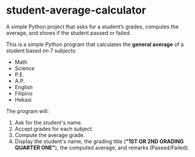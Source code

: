 # student-average-calculator
A simple Python project that asks for a student’s grades, computes the average, and shows if the student passed or failed.

This is a simple Python program that calculates the **general average** of a student based on 7 subjects:

- Math  
- Science  
- P.E.  
- A.P.  
- English  
- Filipino  
- Hekasi  

The program will:
1. Ask for the student's name.  
2. Accept grades for each subject.  
3. Compute the average grade.  
4. Display the student's name, the grading title (**"1ST OR 2ND GRADING QUARTER ONE"**), the computed average, and remarks (Passed/Failed).  


